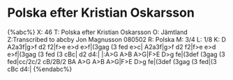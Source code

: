 # Polska efter Kristian Oskarsson

{%abc%}
X: 46
T: Polska efter Kristian Oskarsson
O: Jämtland
Z:Transcribed to abcby Jon Magnusson 080502
R: Polska
M: 3/4
L: 1/8
K: D
A2a3f|g>f d2 f2|f>e e>d e>f|(3gag (3 fed e>c|
A2a3f|g>f d2 f2|f>e e>d e>f|(3gag (3 fed (3 cBc| d2 d4:|
|:A>G A>B A>G|F>E D>g fe|(3def (3gag (3 fed|cc/2c/2 cB/2B/2 BA
A>G A>B A>G|F>E D>g fe|(3def (3gag (3 fed|(3 cBc d4:|
{%endabc%}

